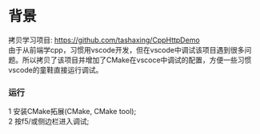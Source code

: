 # 背景
拷贝学习项目:  https://github.com/tashaxing/CppHttpDemo  
由于从前端学cpp，习惯用vscode开发，但在vscode中调试该项目遇到很多问题。所以拷贝了该项目并增加了CMake在vscoce中调试的配置，方便一些习惯vscode的童鞋直接运行调试。

### 运行
1 安装CMake拓展(CMake, CMake tool);  
2 按f5/或侧边栏进入调试;  